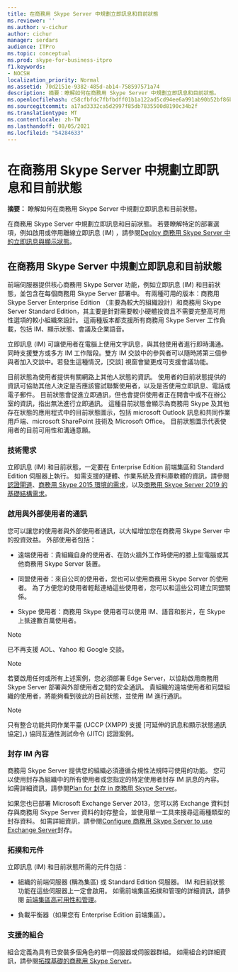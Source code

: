 ```yaml
---
title: 在商務用 Skype Server 中規劃立即訊息和目前狀態
ms.reviewer: ''
ms.author: v-cichur
author: cichur
manager: serdars
audience: ITPro
ms.topic: conceptual
ms.prod: skype-for-business-itpro
f1.keywords:
- NOCSH
localization_priority: Normal
ms.assetid: 70d2151e-9382-485d-ab14-758597571a74
description: 摘要：瞭解如何在商務用 Skype Server 中規劃立即訊息和目前狀態。
ms.openlocfilehash: c58cfbfdc7fbfbdff01b1a122ad5cd94ee6a991ab90b52bf86bb62894e4b72a5
ms.sourcegitcommit: a17ad3332ca5d2997f85db7835500d8190c34b2f
ms.translationtype: MT
ms.contentlocale: zh-TW
ms.lasthandoff: 08/05/2021
ms.locfileid: "54284633"
---
```

# <a name="plan-for-instant-messaging-and-presence-in-skype-for-business-server"></a>在商務用 Skype Server 中規劃立即訊息和目前狀態
 
**摘要：** 瞭解如何在商務用 Skype Server 中規劃立即訊息和目前狀態。
  
在商務用 Skype Server 中規劃立即訊息和目前狀態。 若要瞭解特定的部署選項，例如啟用或停用離線立即訊息 (IM) ，請參閱[Deploy 商務用 Skype Server 中的立即訊息與顯示狀態](../deploy/im-and-presence/im-and-presence.md)。
  
## <a name="plan-for-instant-messaging-and-presence-in-skype-for-business-server"></a>在商務用 Skype Server 中規劃立即訊息和目前狀態

前端伺服器提供核心商務用 Skype Server 功能，例如立即訊息 (IM) 和目前狀態，並包含在每個商務用 Skype Server 部署中。 有兩種可用的版本：商務用 Skype Server Enterprise Edition （主要為較大的組織設計）和商務用 Skype Server Standard Edition，其主要是針對需要較小硬體投資且不需要完整高可用性選項的較小組織來設計。 這兩種版本都支援所有商務用 Skype Server 工作負載，包括 IM、顯示狀態、會議及企業語音。
  
立即訊息 (IM) 可讓使用者在電腦上使用文字訊息，與其他使用者進行即時溝通。同時支援雙方或多方 IM 工作階段。雙方 IM 交談中的參與者可以隨時將第三個參與者加入交談中。若發生這種情況，[交談] 視窗會變更成可支援會議功能。
  
目前狀態為使用者提供有關網路上其他人狀態的資訊。 使用者的目前狀態提供的資訊可協助其他人決定是否應該嘗試聯繫使用者，以及是否使用立即訊息、電話或電子郵件。 目前狀態會促進立即通訊，但也會提供使用者正在開會中或不在辦公室的資訊，指出無法進行立即通訊。 這種目前狀態會顯示為商務用 Skype 及其他存在狀態的應用程式中的目前狀態圖示，包括 microsoft Outlook 訊息和共同作業用戶端、microsoft SharePoint 技術及 Microsoft Office。 目前狀態圖示代表使用者的目前可用性和溝通意願。 
  
### <a name="technical-requirements"></a>技術需求

立即訊息 (IM) 和目前狀態，一定要在 Enterprise Edition 前端集區和 Standard Edition 伺服器上執行。 如需支援的硬體、作業系統及資料庫軟體的資訊，請參閱[認證閘道](../../SfbPartnerCertification/certification/infra-gateways.md)、[商務用 Skype 2015 環境的需求](requirements-for-your-environment/requirements-for-your-environment.md)，以及[商務用 Skype Server 2019 的基礎結構需求](../../SfBServer2019/plan/system-requirements.md)。
  
### <a name="enabling-communication-with-external-users"></a>啟用與外部使用者的通訊

您可以讓您的使用者與外部使用者通訊，以大幅增加您在商務用 Skype Server 中的投資效益。 外部使用者包括：
  
- 遠端使用者：貴組織自身的使用者、在防火牆外工作時使用的膝上型電腦或其他商務用 Skype Server 裝置。
    
- 同盟使用者：來自公司的使用者，您也可以使用商務用 Skype Server 的使用者。 為了方便您的使用者輕鬆連絡這些使用者，您可以和這些公司建立同盟關係。 
    
- Skype 使用者：商務用 Skype 使用者可以使用 IM、語音和影片，在 Skype 上抵達數百萬使用者。
    
> [!NOTE]
> 已不再支援 AOL、Yahoo 和 Google 交談。 
  
> [!NOTE]
> 若要啟用任何或所有上述案例，您必須部署 Edge Server，以協助啟用商務用 Skype Server 部署與外部使用者之間的安全通訊。 貴組織的遠端使用者和同盟組織的使用者，將能夠看到彼此的目前狀態，並使用 IM 進行通訊。 
  
> [!NOTE]
> 只有整合功能共同作業平臺 (UCCP (XMPP) 支援 [可延伸的訊息和顯示狀態通訊協定]，) 協同互通性測試命令 (JITC) 認證案例。 
  
### <a name="archiving-im-content"></a>封存 IM 內容

商務用 Skype Server 提供您的組織必須遵循合規性法規時可使用的功能。 您可以使用封存為組織中的所有使用者或您指定的特定使用者封存 IM 訊息的內容。 如需詳細資訊，請參閱[Plan for 封存 in 商務用 Skype Server](archiving/archiving.md)。 
  
如果您也已部署 Microsoft Exchange Server 2013，您可以將 Exchange 資料封存與商務用 Skype Server 資料的封存整合，並使用單一工具來搜尋這兩種類型的封存資料。 如需詳細資訊，請參閱[Configure 商務用 Skype Server to use Exchange Server](../deploy/integrate-with-exchange-server/use-exchange-archiving.md)封存。
  
### <a name="topologies-and-components"></a>拓撲和元件

立即訊息 (IM) 和目前狀態所需的元件包括：
  
- 組織的前端伺服器 (稱為集區) 或 Standard Edition 伺服器。 IM 和目前狀態功能在這些伺服器上一定會啟用。 如需前端集區拓撲和管理的詳細資訊，請參閱 [前端集區高可用性和管理](high-availability-and-disaster-recovery/high-availability.md)。
    
- 負載平衡器（如果您有 Enterprise Edition 前端集區）。
    
### <a name="supported-collocation"></a>支援的組合

組合定義為具有已安裝多個角色的單一伺服器或伺服器群組。 如需組合的詳細資訊，請參閱[拓撲基礎的商務用 Skype Server](topology-basics/topology-basics.md)。 
  

